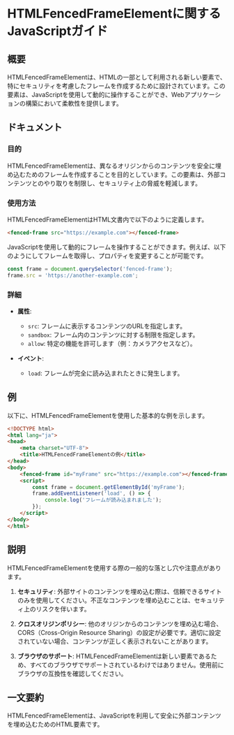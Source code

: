 <!--
Meta Description: # HTMLFencedFrameElementに関するJavaScriptガイド ## 概要 HTMLFencedFrameElementは、HTMLの一部として利用される新しい要素で、特にセキュリティを考慮したフレームを作成するために設計されています。この要素は、JavaScriptを使用して動...
Meta Keywords: frame, html, fenced, src, htmlfencedframeelementは
-->

# HTMLFencedFrameElementに関するJavaScriptガイド

## 概要
HTMLFencedFrameElementは、HTMLの一部として利用される新しい要素で、特にセキュリティを考慮したフレームを作成するために設計されています。この要素は、JavaScriptを使用して動的に操作することができ、Webアプリケーションの構築において柔軟性を提供します。

## ドキュメント
### 目的
HTMLFencedFrameElementは、異なるオリジンからのコンテンツを安全に埋め込むためのフレームを作成することを目的としています。この要素は、外部コンテンツとのやり取りを制限し、セキュリティ上の脅威を軽減します。

### 使用方法
HTMLFencedFrameElementはHTML文書内で以下のように定義します。

```html
<fenced-frame src="https://example.com"></fenced-frame>
```

JavaScriptを使用して動的にフレームを操作することができます。例えば、以下のようにしてフレームを取得し、プロパティを変更することが可能です。

```javascript
const frame = document.querySelector('fenced-frame');
frame.src = 'https://another-example.com';
```

### 詳細
- **属性**:
  - `src`: フレームに表示するコンテンツのURLを指定します。
  - `sandbox`: フレーム内のコンテンツに対する制限を指定します。
  - `allow`: 特定の機能を許可します（例：カメラアクセスなど）。

- **イベント**:
  - `load`: フレームが完全に読み込まれたときに発生します。

## 例
以下に、HTMLFencedFrameElementを使用した基本的な例を示します。

```html
<!DOCTYPE html>
<html lang="ja">
<head>
    <meta charset="UTF-8">
    <title>HTMLFencedFrameElementの例</title>
</head>
<body>
    <fenced-frame id="myFrame" src="https://example.com"></fenced-frame>
    <script>
        const frame = document.getElementById('myFrame');
        frame.addEventListener('load', () => {
            console.log('フレームが読み込まれました');
        });
    </script>
</body>
</html>
```

## 説明
HTMLFencedFrameElementを使用する際の一般的な落とし穴や注意点があります。

1. **セキュリティ**: 外部サイトのコンテンツを埋め込む際は、信頼できるサイトのみを使用してください。不正なコンテンツを埋め込むことは、セキュリティ上のリスクを伴います。
  
2. **クロスオリジンポリシー**: 他のオリジンからのコンテンツを埋め込む場合、CORS（Cross-Origin Resource Sharing）の設定が必要です。適切に設定されていない場合、コンテンツが正しく表示されないことがあります。

3. **ブラウザのサポート**: HTMLFencedFrameElementは新しい要素であるため、すべてのブラウザでサポートされているわけではありません。使用前にブラウザの互換性を確認してください。

## 一文要約
HTMLFencedFrameElementは、JavaScriptを利用して安全に外部コンテンツを埋め込むためのHTML要素です。